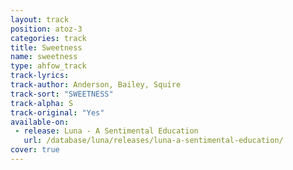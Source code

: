 ```yaml
---
layout: track
position: atoz-3
categories: track
title: Sweetness
name: sweetness
type: ahfow_track
track-lyrics: 
track-author: Anderson, Bailey, Squire
track-sort: "SWEETNESS"
track-alpha: S
track-original: "Yes"
available-on:
 - release: Luna - A Sentimental Education
   url: /database/luna/releases/luna-a-sentimental-education/
cover: true
---
```

